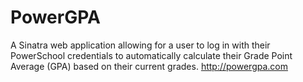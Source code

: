 # PowerGPA
A Sinatra web application allowing for a user to log in with their PowerSchool credentials to automatically calculate their Grade Point Average (GPA) based on their current grades. 
http://powergpa.com
